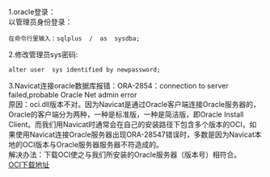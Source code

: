 1.oracle登录：  
以管理员身份登录：

	在命令行里输入：sqlplus  /  as  sysdba;
2.修改管理员sys密码:

	alter user  sys identified by newpassword;
3.Navicat连接oracle数据库报错：ORA-2854：connection to server failed,probable Oracle Net admin error  
原因：oci.dll版本不对。因为Navicat是通过Oracle客户端连接Oracle服务器的，Oracle的客户端分为两种，一种是标准版，一种是简洁版，即Oracle Install Client。而我们用Navicat时通常会在自己的安装路径下包含多个版本的OCI，如果使用Navicat连接Oracle服务器出现ORA-28547错误时，多数是因为Navicat本地的OCI版本与Oracle服务器服务器不符造成的。  
解决办法：下载OCI使之与我们所安装的Oracle服务器（版本号）相符合。  
[OCI下载地址](http://www.oracle.com/technetwork/database/features/instant-client/index-097480.html)
